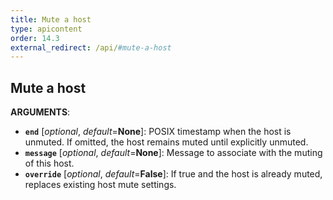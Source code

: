 ```yaml
---
title: Mute a host
type: apicontent
order: 14.3
external_redirect: /api/#mute-a-host
---
```


## Mute a host

**ARGUMENTS**:


* **`end`** [*optional*, *default*=**None**]:
    POSIX timestamp when the host is unmuted. If omitted, the host remains muted until explicitly unmuted.
* **`message`** [*optional*, *default*=**None**]:
    Message to associate with the muting of this host.
* **`override`** [*optional*, *default*=**False**]:
    If true and the host is already muted, replaces existing host mute settings.
